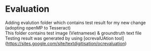 # Evaluation
Adding evalution folder which contains test result for my new change (adopting openMP to Tesseract)  
This folder contains test image (Vietnamese) & groundtruth text file  
Testing result was generated by using [ocrevalUAtion tool] (https://sites.google.com/site/textdigitisation/ocrevaluation)  